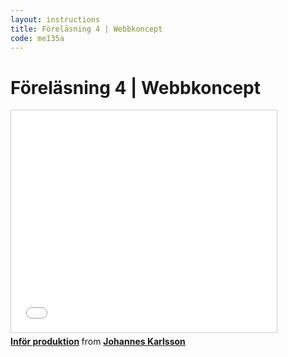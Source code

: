 ```yaml
---
layout: instructions
title: Föreläsning 4 | Webbkoncept
code: me135a
---
```


# Föreläsning 4 | Webbkoncept

<div class="video">
    <iframe src="//www.slideshare.net/slideshow/embed_code/key/jH766XG2lSJnm8" width="425" height="355" frameborder="0" marginwidth="0" marginheight="0" scrolling="no" style="border:1px solid #CCC; border-width:1px; margin-bottom:5px; max-width: 100%;" allowfullscreen> </iframe> <div style="margin-bottom:5px"> <strong> <a href="//www.slideshare.net/jokarlsson/infor-produktion" title="Inför produktion" target="_blank">Inför produktion</a> </strong> from <strong><a href="//www.slideshare.net/jokarlsson" target="_blank">Johannes Karlsson</a></strong> </div>
</div>

